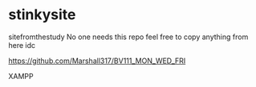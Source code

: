 # stinkysite
sitefromthestudy
No one needs this repo
feel free to copy anything from here idc

https://github.com/Marshall317/BV111_MON_WED_FRI

XAMPP
